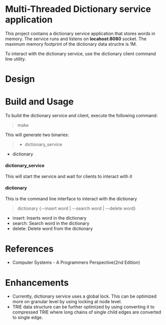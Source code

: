 # Multi-Threaded Dictionary service application
This project contains a dictionary service application that stores words in memory. The service runs and listens on **locahost:8080** socket. The maximum memory footprint of the dictionary data structre is 1M.

To interact with the dictionary service, use the dictionary client command line utility.

# Design

# Build and Usage
To build the dictionary service and client, execute the following command:

> make

This will generate two binaries:
>- dictionary_service
- dictionary

#### dictionary_service
This will start the service and wait for clients to interact with it

#### dictionary
This is the command line interface to interact with the dictionary
>dictionary {--insert word | --search word | --delete word}
- insert: Inserts word in the dictionary
- search: Search word in the dictionary
- delete: Delete word from the dictionary

# References
- Computer Systems - A Programmers Perspective(2nd Edition)

# Enhancements
- Currently, dictionary service uses a global lock. This can be optimized more on granular level by using locking at node level.
- TRIE data structure can be further optimized by using converting it to compressed TRIE where long chains of single child edges are converted to single edge.
